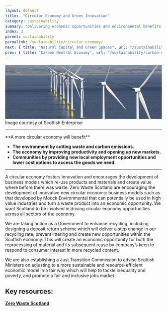 ```yaml
---
layout: default
title:  "Circular Economy and Green Innovation"
category: sustainability
summary: "Delivering economic opportunities and environmental benefits through resource efficiency."
index: 3
parent: sustainability
permalink: /sustainability/circular-economy/
next: { title: "Natural Capital and Green Spaces", url: "/sustainability/natural-capital/" }
prev: { title: "Carbon Neutral Economy", url: "/sustainability/carbon-neutral" }
---
```


![Circular Economy Photo](/assets/images/pageimages/Sustainability2.jpg)
Image courtesy of Scottish Enterprise
<br>
<hr>
**A more circular economy will benefit**

* **The environment by cutting waste and carbon emissions.**
* **The economy by improving productivity and opening up new markets.**
* **Communities by providing new local employment opportunities and lower cost options to access the goods we need.**


<hr>
A circular economy fosters innovation and encourages the development of business models which re-use products and materials and create value where before there was waste. Zero Waste Scotland are encouraging the development of innovative new circular economic business models such as that developed by Moock Environmental that can potentially be used in high value industries and turn a waste product into an economic opportunity. We want Scotland to be involved in driving circular economy opportunities across all sectors of the economy.

We are taking action as a Government to enhance recycling, including designing a deposit return scheme which will deliver a step change in our recycling rate, prevent littering and create new opportunities within the Scottish economy. This will create an economic opportunity for both the reprocessing of material and its subsequent reuse by company’s keen to respond to consumer interest in more recycled content.

We are also establishing a Just Transition Commission to advise Scottish Ministers on adjusting to a more sustainable and resource-efficient economic model in a fair way which will help to tackle inequality and poverty, and promote a fair and inclusive jobs market.

## Key resources:

**[Zero Waste Scotland](https://www.zerowastescotland.org.uk)**

